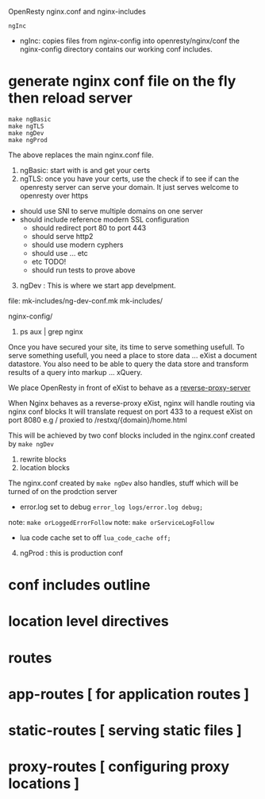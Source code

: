 
OpenResty nginx.conf and nginx-includes

```
ngInc
```
- ngInc:
  copies files from nginx-config  into openresty/nginx/conf
  the nginx-config directory contains our working conf includes.

#  generate nginx conf file on the fly then reload server

```
make ngBasic
make ngTLS
make ngDev
make ngProd
```

The above replaces the main nginx.conf file.

1. ngBasic: start with is and get your certs
2. ngTLS:   once you have your certs,
 use the check if to see if can the openresty server can serve your domain. It just serves welcome to openresty over https
 - should use SNI to serve multiple domains on one server 
 - should include reference modern SSL configuration
    - should redirect port 80 to port 443
    - should serve http2 
    - should use modern cyphers 
    - should use ... etc
    - etc TODO!
    - should run tests to prove above

3. ngDev : This is where we start app develpment.

file: mk-includes/ng-dev-conf.mk
 mk-includes/

 nginx-config/

1. ps aux | grep nginx


Once you have secured your site, its time to serve something usefull. To serve something usefull, you need a place to store data ... eXist a document datastore. You also need to be able to query the data store and transform results of a query into markup ... xQuery.

 We place OpenResty in front of eXist to behave as a 
 [reverse-proxy-server](https://www.nginx.com/resources/glossary/reverse-proxy-server/)


 When Nginx behaves as a reverse-proxy eXist, nginx will handle routing via nginx conf blocks
 It will translate request on port 433 to a request eXist on port 8080 
 e.g / proxied to /restxq/{domain}/home.html

This will be achieved by two conf blocks included in the nginx.conf created by `make ngDev`

1. rewrite blocks
2. location blocks

The nginx.conf created by `make ngDev` also handles, stuff which will be turned of on the prodction server

 - error.log set to debug `error_log logs/error.log debug;` 

note: `make orLoggedErrorFollow`
note:  `make orServiceLogFollow`

 - lua code cache  set to off  `lua_code_cache off;` 

4.  ngProd : this is production conf

#  conf includes outline
#   location level directives
#    routes
#      app-routes    [ for application routes ]
#      static-routes [ serving static files   ]
#      proxy-routes  [ configuring proxy locations ]
